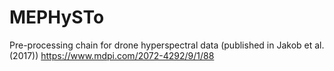 # MEPHySTo
Pre-processing chain for drone hyperspectral data (published in Jakob et al. (2017))
https://www.mdpi.com/2072-4292/9/1/88
